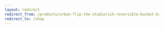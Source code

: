 ```yaml
---
layout: redirect
redirect_from: /products/urban-flip-the-studiorich-reversible-bucket-hat
redirect_to: /shop
---
```

